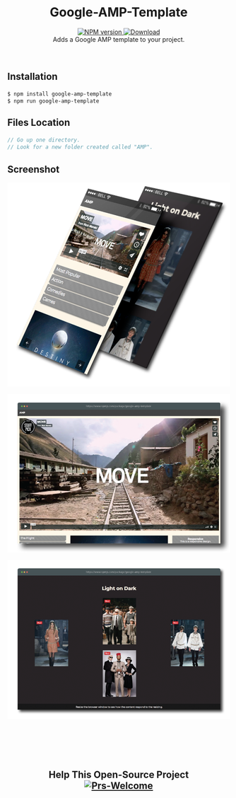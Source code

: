 

<div align="center">
<h1>Google-AMP-Template</h1>
<!-- NPM version -->
  <a href="https://npmjs.org/package/google-amp-template">
    <img src="https://img.shields.io/npm/v/google-amp-template.svg?style=flat-square" alt="NPM version" />
  </a>
<!-- Downloads -->
  <a href="https://www.npmjs.com/package/google-amp-template">
    <img src="https://img.shields.io/npm/dt/google-amp-template.svg?style=flat-square" alt="Download" />
  </a><br>
Adds a Google AMP template to your project.
  </div>
  <br><br>



## Installation

  

``` shell
$ npm install google-amp-template
$ npm run google-amp-template
```

## Files Location
```js
// Go up one directory. 
// Look for a new folder created called "AMP".
```
  

## Screenshot

![Google-AMP-Template Mobile](https://raw.githubusercontent.com/tborges/google-amp-template/master/Google-AMP-Template-mobile.png)

  

![Google-AMP-Template Desktop 0](https://raw.githubusercontent.com/tborges/google-amp-template/master/Google-AMP-Template-desktop-0.png)

  

![Google-AMP-Template Desktop 1](https://raw.githubusercontent.com/tborges/google-amp-template/master/Google-AMP-Template-desktop-1.png)



<br>
<br>
<br>
<br>
<div align="center">
<h2>Help This Open-Source Project</2>
<br>
  <!-- Pr's Welcome -->
  <a href="https://github.com/tborges/npm-packages/pulls">
    <img src="https://img.shields.io/badge/PRs-Welcome-brightgreen.svg?style=popout-square" alt="Prs-Welcome" />
  </a>
</div>